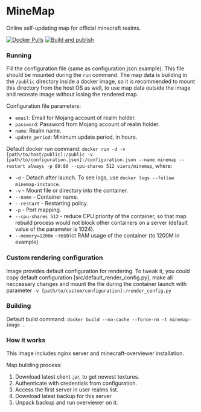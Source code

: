 # MineMap
Online self-updating map for official minecraft realms.

[![Docker Pulls](https://img.shields.io/docker/pulls/viers/minemap.svg)](https://hub.docker.com/r/viers/minemap/)
[![Build and publish](https://github.com/KrusnikViers/Minemap/actions/workflows/build-docker.yml/badge.svg)](https://hub.docker.com/r/viers/minemap/)

### Running
Fill the configuration file (same as configuration.json.example). This file should be mounted during the `run` command.
The map data is building in the `/public` directory inside a docker image, so it is recommended to mount this directory
from the host OS as well, to use map data outside the image and recreate image without losing the rendered map.

Configuration file parameters:
* `email`: Email for Mojang account of realm holder.
* `password`: Password from Mojang account of realm holder.
* `name`: Realm name.
* `update_period`: Minimum update period, in hours.

Default docker run command: `docker run -d -v [path/to/host/public]:/public -v [path/to/configuration.json]:/configuration.json --name minemap --restart always -p 80:80 --cpu-shares 512 viers/minemap`,
where:

* `-d` - Detach after launch. To see logs, use `docker logs --follow minemap-instance`.
* `-v` - Mount file or directory into the container.
* `--name` - Container name.
* `--restart` - Restarting policy. 
* `-p` - Port mapping.
* `--cpu-shares 512` - reduce CPU priority of the container, so that map rebuild process would not block other containers on a server (default value of the parameter is 1024).
* `--memory=1200m` - restrict RAM usage of the container (to 1200M in example)

### Custom rendering configuration
Image provides default configuration for rendering. To tweak it, you could copy default configuration
[src/default_render_config.py], make all neccessary changes and mount the file during the container launch with
parameter `-v [path/to/custom/configuration]:/render_config.py`

### Building
Default build command: `docker build --no-cache --force-rm -t minemap-image .`

### How it works
This image includes nginx server and minecraft-overviewer installation.

Map building process:
1. Download latest client .jar, to get newest textures.
2. Authenticate with credentials from configuration.
3. Access the first server in user realms list.
4. Download latest backup for this server.
5. Unpack backup and run overviewer on it.

